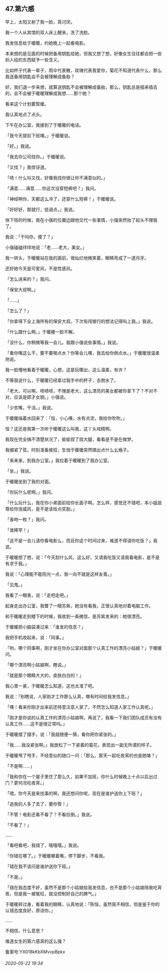 ## 47.第六感
早上，太阳又射了我一脸，真讨厌。


我一个人从宾馆的双人床上醒来，洗了洗脸。


我发信息给于暖暖，约她晚上一起看电影。


本来想的是见面的时候把备用钥匙给她，但我又想了想，好像女生往往都会把一些别人给的东西赋予一些含义。


比如杯子代表一辈子，雨伞代表散，玫瑰代表我爱你，菊花不知道代表什么，那么我送备用钥匙会不会被理解成备胎？


好，我们退一步来想，就算送钥匙不会被理解成备胎，那么，钥匙总是插来插去的，会不会被于暖暖理解成我想……那个她？


看来这个计划要暂缓。


我认真地点了点头。


下午在办公室，我接到了于暖暖的电话。


「我今天提前下班噢。」于暖暖说。


「好。」我说。


「我去你公司找你。」于暖暖说。


「又找？」我惊讶道。


「啧！什么叫又找，好像我找你很让你不满意似的。」


「满意……满意……你这次没穿短裤吧？」我问。


「神经啊你，天都这么冷了，还穿什么短裤！」于暖暖说。


「好好好，那就行，低调点。」我说。


快下班的时候，我在小强的位置边跟他交代一些事情，小强突然抬了起头不理我了。


我说：「干吗你，傻了？」


小强磕磕绊绊地说：「老……老大，美女。」


我一转头，于暖暖站在我的面前，很灿烂地微笑着，眼睛弯成了一道月牙。


还好她今天是可爱风，不是性感风。


「怎么进来的？」我问。


「保安大叔啊。」


「……」


「怎么了？」


「你拿得下全上海所有的保安大叔。下次有闯银行的想法记得叫上我。」我说。


「什么跟什么啊。」于暖暖一脸不解。


「没什么，你稍微等我一会儿。我跟小强说些事情。」我说。


「看你嘴这么干，要不要喝点水？你等会儿噢，我去给你倒点水。」于暖暖很温柔地说。


我一脸懵地看着于暖暖，心想，这是玩哪出，这么温柔，有诈？


不等我说什么，于暖暖已经拿过我手中的杯子，去倒水了。


「老大，可以啊，啧啧啧，不愧是老大，这么漂亮的美女都被你拿下了？不对不对，应该是郎才女貌。」小强说。


「少贫嘴，干活。」我说。


于暖暖端着水回来了：「恒，小心噢，水有点烫，我给你吹吹。」


恒？这还是我第一次听于暖暖这么叫我，这丫头戏精啊。


我现在完全搞不清楚状况了，偷偷捏了捏大腿，看看是不是在做梦。


我绷紧了弦，时刻准备接招，生怕于暖暖突然搞出点什么幺蛾子。


「来来来，到我办公室。」我拉着于暖暖到了我办公室。


「坐。」我说。


于暖暖坐到了我的对面。


「你玩什么呢啊。」我问。


「什么玩什么，我在你小弟面前给你长面子啊。怎么样，感觉还不错吧，本小姐屈尊给你涨威风，是不是该给点奖励。」


「香吻一枚？」我问。


「谁稀罕！」


「这不是一会儿请你看电影么，而且你这个时间过来，难道不得请你吃饭？」我说。


于暖暖想了想，说：「今天刮什么风，这么好，又请我吃饭又请我看电影，是不是有求于我。」


我说：「心理能不能阳光一点，我一向不就是这样友善。」


「见鬼。」


我看了一眼表，说：「走吧走吧。」


起身走出办公室，我瞥了一眼苏紫，她没有看我，正很认真地对着电脑工作。


和于暖暖走到楼下的时候，我收到一条微信，是苏紫发来的：她很漂亮。


于暖暖把小脑袋凑过来：「谁发的信息？」


我把手机收起来，说：「同事。」


「哟，哪个同事啊，刚才坐在你办公室对面那个认真工作的漂亮小姑娘？」于暖暖问。


「哪个漂亮啊小姑娘啊，瞎说。」


「就是那个眼睛大大的，皮肤白白的！」


我心里一紧，于暖暖怎么知道，这也太准了吧。


我说：「别瞎说，人家刚才工作那么认真，哪有时间给我发信息。」


「噢！看来你刚才出来前还特意注意人家了，不然怎么知道人家工作认真呢。」


「刚才是你说的认真工作的漂亮小姑娘啊，再说了，我看一下我们团队成员有没有认真工作……这不是很正常吗。」


于暖暖摆了摆手，说：「我就随便一猜，看你把你紧张的。」


「我……我没紧张啊。」我放松了一下紧着的菊花，表现出一副无所谓的样子。


于暖暖甩了甩手，不经意似的随口一问：「那么，那天一起吃夜宵的也是她咯？」


「不是啊……」


「我和你在一个屋子里住了那么久，如果不加班，你什么时候晚上十点以后出过门？更何况吃夜宵。」


「喂，你今天是来找事的啊，我还想问你呢，现在是谁护送你上下班？」


「追我的人多了去了，要你管！」


「不管！电影还看不看了？不看拉倒。」我说。


「不看了！」


……


「看吧看吧，我错了，嘻嘻嘻。」我说。


「你错在哪了。」于暖暖嘟着嘴，停下脚步，不看我。


「错在我不该问是谁护送你下班。」


「不是。」


「错在我态度不好，虽然不是那个小姑娘给我发信息，也不是那个小姑娘陪我吃宵夜，但是我一被冤枉，就没控制好自己的脾气。」


于暖暖转过身，看着我的眼睛，认真地说：「陈恒，虽然我不相信，但是鉴于你的认错态度良好，原谅你。」


……


不相信，什么意思？


难道女生的第六感真的这么强？


备案号:YX018kKbXMvvpBpkx


###### 2020-05-22 19:34
